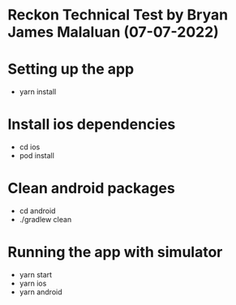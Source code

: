 # Reckon Technical Test by Bryan James Malaluan (07-07-2022)

# Setting up the app
- yarn install

# Install ios dependencies
- cd ios
- pod install

# Clean android packages
- cd android
- ./gradlew clean

# Running the app with simulator
- yarn start
- yarn ios
- yarn android